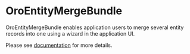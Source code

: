 # OroEntityMergeBundle

OroEntityMergeBundle enables application users to merge several entity records into one using a wizard in the application UI.

Please see [documentation](./Resources/doc/index.md) for more details.
